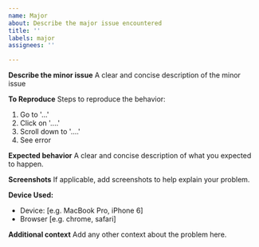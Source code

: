 ```yaml
---
name: Major
about: Describe the major issue encountered
title: ''
labels: major
assignees: ''

---
```


**Describe the minor issue**
A clear and concise description of the minor issue

**To Reproduce**
Steps to reproduce the behavior:
1. Go to '...'
2. Click on '....'
3. Scroll down to '....'
4. See error

**Expected behavior**
A clear and concise description of what you expected to happen.

**Screenshots**
If applicable, add screenshots to help explain your problem.

**Device Used:**
 - Device: [e.g. MacBook Pro, iPhone 6]
 - Browser [e.g. chrome, safari]

**Additional context**
Add any other context about the problem here.
